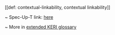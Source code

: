 [[def: contextual-linkability, contextual linkability]]

~ Spec-Up-T link: <a href='https://weboftrust.github.io/WOT-terms/docs/glossary/contextual-linkability'>here</a>

~ More in <a href="https://weboftrust.github.io/WOT-terms/docs/glossary/contextual-linkability">extended KERI glossary</a>
